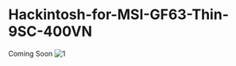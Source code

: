 # Hackintosh-for-MSI-GF63-Thin-9SC-400VN
Coming Soon
![1](https://github.com/baooshacker/Hackintosh-for-MSI-GF63-Thin-9SC-400VN/blob/master/1.jpg)
